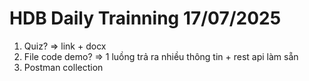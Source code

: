 # HDB Daily Trainning 17/07/2025
1. Quiz? => link + docx
2. File code demo? => 1 luồng trả ra nhiều thông tin + rest api làm sẵn
3. Postman collection
